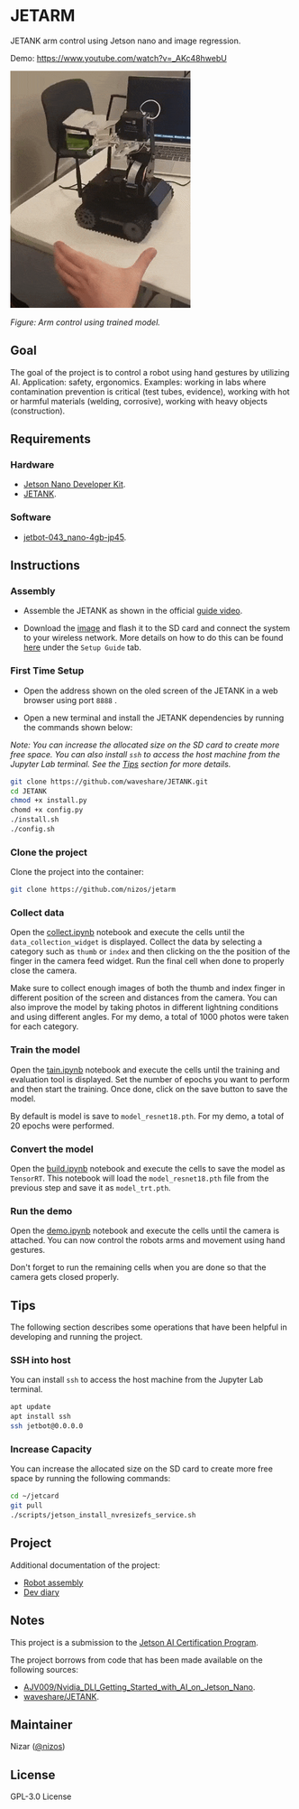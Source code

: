 # JETARM

JETANK arm control using Jetson nano and image regression.

Demo: <https://www.youtube.com/watch?v=_AKc48hwebU>

![Animated recording showing robot grip and arm control using image regression](./assets/diary/regression-day-7.gif)

*Figure: Arm control using trained model.*

## Goal

The goal of the project is to control a robot using hand gestures by utilizing AI.
Application: safety, ergonomics.
Examples: working in labs where contamination prevention is critical (test tubes, evidence), working with hot or harmful materials (welding, corrosive), working with heavy objects (construction).

## Requirements

### Hardware

* [Jetson Nano Developer Kit](https://developer.nvidia.com/embedded/jetson-nano-developer-kit).
* [JETANK](https://www.waveshare.com/jetank-ai-kit.htm).

### Software

* [jetbot-043_nano-4gb-jp45](https://github.com/NVIDIA-AI-IOT/jetbot/releases).

## Instructions

### Assembly

* Assemble the JETANK as shown in the official [guide video](https://youtu.be/qNy1hulFk6I).

* Download the [image](https://github.com/NVIDIA-AI-IOT/jetbot/releases) and flash it to the SD card and connect the system to your wireless network. More details on how to do this can be found [here](https://www.waveshare.com/wiki/JETANK_AI_Kit) under the `Setup Guide` tab.

### First Time Setup

* Open the address shown on the oled screen of the JETANK in a web browser using port `8888` .

* Open a new terminal and install the JETANK dependencies by running the commands shown below:

*Note: You can increase the allocated size on the SD card to create more free space. You can also install `ssh` to access the host machine from the Jupyter Lab terminal. See the [Tips](##Tips) section for more details.*

```bash
git clone https://github.com/waveshare/JETANK.git
cd JETANK
chmod +x install.py
chomd +x config.py
./install.sh
./config.sh
```

### Clone the project

Clone the project into the container:

```bash
git clone https://github.com/nizos/jetarm
```

### Collect data

Open the [collect.ipynb](./collect.ipynb) notebook and execute the cells until the `data_collection_widget` is displayed. Collect the data by selecting a category such as `thumb` or `index` and then clicking on the the position of the finger in the camera feed widget. Run the final cell when done to properly close the camera.

Make sure to collect enough images of both the thumb and index finger in different position of the screen and distances from the camera. You can also improve the model by taking photos in different lightning conditions and using different angles. For my demo, a total of 1000 photos were taken for each category.

### Train the model

Open the [tain.ipynb](./tain.ipynb) notebook and execute the cells until the training and evaluation tool is displayed. Set the number of epochs you want to perform and then start the training. Once done, click on the save button to save the model.

By default is model is save to `model_resnet18.pth`. For my demo, a total of 20 epochs were performed.

### Convert the model

Open the [build.ipynb](./build.ipynb) notebook and execute the cells to save the model as `TensorRT`. This notebook will load the `model_resnet18.pth` file from the previous step and save it as `model_trt.pth`.

### Run the demo

Open the [demo.ipynb](./demo.ipynb) notebook and execute the cells until the camera is attached. You can now control the robots arms and movement using hand gestures.

Don't forget to run the remaining cells when you are done so that the camera gets closed properly.

## Tips

The following section describes some operations that have been helpful in developing and running the project.

### SSH into host

You can install `ssh` to access the host machine from the Jupyter Lab terminal.

```bash
apt update
apt install ssh
ssh jetbot@0.0.0.0
```

### Increase Capacity

You can increase the allocated size on the SD card to create more free space by running the following commands:

```bash
cd ~/jetcard
git pull
./scripts/jetson_install_nvresizefs_service.sh
```

## Project

Additional documentation of the project:

* [Robot assembly](./docs/ASSEMBLY.md)
* [Dev diary](./docs/DIARY.md)

## Notes

This project is a submission to the [Jetson AI Certification Program](https://developer.nvidia.com/embedded/learn/jetson-ai-certification-programs).

The project borrows from code that has been made available on the following sources:

* [AJV009/Nvidia_DLI_Getting_Started_with_AI_on_Jetson_Nano](https://github.com/AJV009/Nvidia_DLI_Getting_Started_with_AI_on_Jetson_Nano).
* [waveshare/JETANK](https://github.com/waveshare/JETANK).

## Maintainer

Nizar ([@nizos](https://github.com/nizos))

## License

GPL-3.0 License
